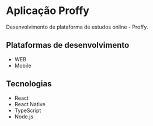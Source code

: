 # Aplicação Proffy
Desenvolvimento de plataforma de estudos online - Proffy.


## Plataformas de desenvolvimento
- WEB
- Mobile


## Tecnologias
- React
- React Native
- TypeScript
- Node.js
